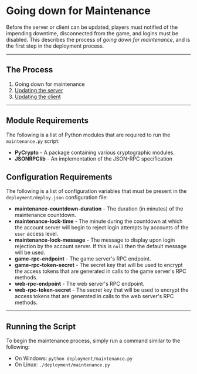 Going down for Maintenance
==========================
Before the server or client can be updated, players must notified of the
impending downtime, disconnected from the game, and logins must be disabled.
This describes the process of *going down for maintenance*, and is the first
step in the deployment process.

- - -

## The Process ##
1. Going down for maintenance
2. [Updating the server](01-server.md)
3. [Updating the client](02-client.md)

- - -

## Module Requirements ##
The following is a list of Python modules that are required to run the
```maintenance.py``` script:
* **PyCrypto** - A package containing various cryptographic modules.
* **JSONRPClib** - An implementation of the JSON-RPC specification

## Configuration Requirements ##
The following is a list of configuration variables that must be present in the
```deployment/deploy.json``` configuration file:
* **maintenance-countdown-duration** - The duration (in minutes) of the
                                       maintenance countdown.
* **maintenance-lock-time** - The minute during the countdown at which the
                              account server will begin to reject login
                              attempts by accounts of the ```user``` access
                              level.
* **maintenance-lock-message** - The message to display upon login rejection
                                 by the account server. If this is ```null```
                                 then the default message will be used.
* **game-rpc-endpoint** - The game server's RPC endpoint.
* **game-rpc-token-secret** - The secret key that will be used to encrypt the
                              access tokens that are generated in calls to the
                              game server's RPC methods.
* **web-rpc-endpoint** - The web server's RPC endpoint.
* **web-rpc-token-secret** - The secret key that will be used to encrypt the
                             access tokens that are generated in calls to the
                             web server's RPC methods.

- - -

## Running the Script ##
To begin the maintenance process, simply run a command similar to the
following:
* On Windows: ```python deployment/maintenance.py```
* On Linux: ```./deployment/maintenance.py```
